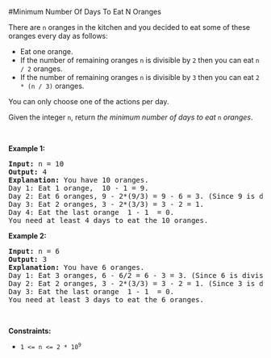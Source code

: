 #Minimum Number Of Days To Eat N Oranges
<p>There are <code>n</code> oranges in the kitchen and you decided to eat some of these oranges every day as follows:</p>
<ul>
<li>Eat one orange.</li>
<li>If the number of remaining oranges <code>n</code> is divisible by <code>2</code> then you can eat <code>n / 2</code> oranges.</li>
<li>If the number of remaining oranges <code>n</code> is divisible by <code>3</code> then you can eat <code>2 * (n / 3)</code> oranges.</li>
</ul>
<p>You can only choose one of the actions per day.</p>
<p>Given the integer <code>n</code>, return <em>the minimum number of days to eat</em> <code>n</code> <em>oranges</em>.</p>
<p> </p>
<p><strong class="example">Example 1:</strong></p>
<pre><strong>Input:</strong> n = 10
<strong>Output:</strong> 4
<strong>Explanation:</strong> You have 10 oranges.
Day 1: Eat 1 orange,  10 - 1 = 9.  
Day 2: Eat 6 oranges, 9 - 2*(9/3) = 9 - 6 = 3. (Since 9 is divisible by 3)
Day 3: Eat 2 oranges, 3 - 2*(3/3) = 3 - 2 = 1. 
Day 4: Eat the last orange  1 - 1  = 0.
You need at least 4 days to eat the 10 oranges.
</pre>
<p><strong class="example">Example 2:</strong></p>
<pre><strong>Input:</strong> n = 6
<strong>Output:</strong> 3
<strong>Explanation:</strong> You have 6 oranges.
Day 1: Eat 3 oranges, 6 - 6/2 = 6 - 3 = 3. (Since 6 is divisible by 2).
Day 2: Eat 2 oranges, 3 - 2*(3/3) = 3 - 2 = 1. (Since 3 is divisible by 3)
Day 3: Eat the last orange  1 - 1  = 0.
You need at least 3 days to eat the 6 oranges.
</pre>
<p> </p>
<p><strong>Constraints:</strong></p>
<ul>
<li><code>1 &lt;= n &lt;= 2 * 10<sup>9</sup></code></li>
</ul>
